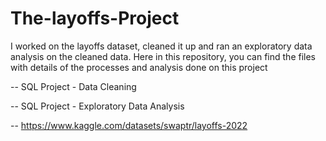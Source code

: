 # The-layoffs-Project
I worked on the layoffs dataset, cleaned it up and ran an exploratory data analysis on the cleaned data. Here in this repository, you can find the files with details of the processes and analysis done on this project


-- SQL Project - Data Cleaning

-- SQL Project - Exploratory Data Analysis

-- https://www.kaggle.com/datasets/swaptr/layoffs-2022




